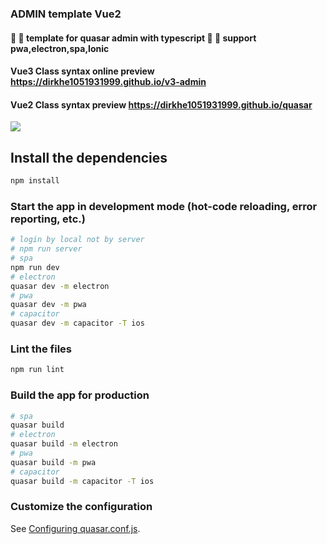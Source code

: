 ### ADMIN template Vue2

#### :dizzy: :dizzy: template for quasar admin with typescript :full_moon_with_face: :full_moon_with_face: support pwa,electron,spa,Ionic

#### Vue3 Class syntax online preview https://dirkhe1051931999.github.io/v3-admin

#### Vue2 Class syntax preview https://dirkhe1051931999.github.io/quasar

<img src="https://s1.ax1x.com/2022/11/11/zCCtbt.png" >

## Install the dependencies

```bash
npm install
```

### Start the app in development mode (hot-code reloading, error reporting, etc.)

```bash
# login by local not by server
# npm run server
# spa
npm run dev
# electron
quasar dev -m electron
# pwa
quasar dev -m pwa
# capacitor
quasar dev -m capacitor -T ios
```

### Lint the files

```bash
npm run lint
```

### Build the app for production

```bash
# spa
quasar build
# electron
quasar build -m electron
# pwa
quasar build -m pwa
# capacitor
quasar build -m capacitor -T ios
```

### Customize the configuration

See [Configuring quasar.conf.js](https://quasar.dev/quasar-cli/quasar-conf-js).
